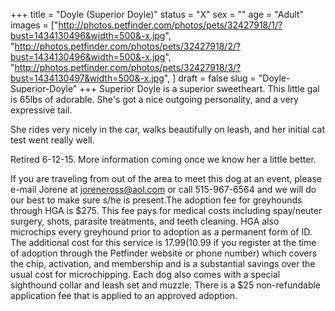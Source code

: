 +++
title = "Doyle (Superior Doyle)"
status = "X"
sex = ""
age = "Adult"
images = ["http://photos.petfinder.com/photos/pets/32427918/1/?bust=1434130496&width=500&-x.jpg",
"http://photos.petfinder.com/photos/pets/32427918/2/?bust=1434130496&width=500&-x.jpg",
"http://photos.petfinder.com/photos/pets/32427918/3/?bust=1434130497&width=500&-x.jpg",
]
draft = false
slug = "Doyle-Superior-Doyle"
+++
Superior Doyle is a superior sweetheart. This little gal is 65lbs of adorable. She's got a nice outgoing personality, and a very expressive tail.

She rides very nicely in the car, walks beautifully on leash, and her initial cat test went really well. 

Retired 6-12-15. More information coming once we know her a little better.

If you are traveling from out of the area to meet this dog at an event, please e-mail Jorene at joreneross@aol.com or call 515-967-6564 and we will do our best to make sure s/he is present.The adoption fee for greyhounds through HGA is $275. This fee pays for medical costs including spay/neuter surgery, shots, parasite treatments, and teeth cleaning. HGA also microchips every greyhound prior to adoption as a permanent form of ID. The additional cost for this service is $17.99 ($10.99 if you register at the time of adoption through the Petfinder website or phone number) which covers the chip, activation, and membership and is a substantial savings over the usual cost for microchipping. Each dog also comes with a special sighthound collar and leash set and muzzle. There is a $25 non-refundable application fee that is applied to an approved adoption.
